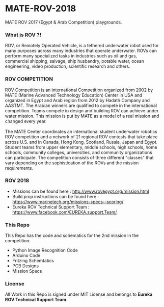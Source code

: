 # MATE-ROV-2018
MATE ROV 2017 (Egypt &amp; Arab Competition) playgrounds.

### What is ROV ?!
ROV, or Remotely Operated Vehicle, is a tethered underwater robot used for many purposes across many industries that operate underwater. ROVs can perform many specialized tasks in industries such as oil and gas, commercial shipping, salvage, ship husbandry, potable water, ocean engineering, video production, scientific research and others.

### ROV COMPETITION
ROV Competition is an international Competition organized from 2002 by MATE (Marine Advanced Technology Education) Center in USA and organized in Egypt and Arab region from 2012 by Hadath Company and AASTMT. The Arabian winners are qualified to compete in the international competition. Teams compete in design and building ROV can achieve under water mission. This mission is put by MATE as a model of a real mission and changed every year.<br/><br/>
The MATE Center coordinates an international student underwater robotics ROV competition and a network of 21 regional ROV contests that take place across U.S. and in Canada, Hong Kong, Scotland, Russia, Japan and Egypt. Student teams from upper elementary, middle schools, high schools, home schools, community colleges, universities, and community organizations can participate. The competition consists of three different "classes" that vary depending on the sophistication of the ROVs and the mission requirements.

### ROV 2018

- Missions can be found here : http://www.rovegypt.org/mission.html
- Build prop instructions can be found here : https://www.marinetech.org/missions-specs--scoring/
- Eureka ROV Technical Support Team : https://www.facebook.com/EUREKA.support.Team/

### This Repo 

This Repo has the code and schematics for the 2nd mission in the competition.

- Python Image Recognition Code
- Arduino Code
- Fritzing Schemtatics
- PCB Designs
- Mission Specs

### License 

All Work in this Repo is signed under MIT License and belongs to **Eureka ROV Technical Support Team**.
